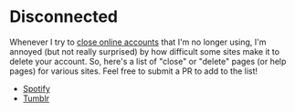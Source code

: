 # Disconnected

Whenever I try to [close online accounts](https://grantwinney.com/when-you-close-an-online-account-dont-forget-to-check-any-other-connected-accounts/) that I'm no longer using, I'm annoyed (but not really surprised) by how difficult some sites make it to delete your account. So, here's a list of "close" or "delete" pages (or help pages) for various sites. Feel free to submit a PR to add to the list!

* [Spotify](https://support.spotify.com/us/account_payment_help/account_help/close-account/)
* [Tumblr](https://www.tumblr.com/account/delete)
